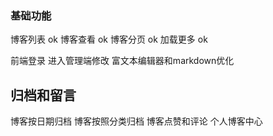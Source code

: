 ### 基础功能
博客列表 ok
博客查看 ok
博客分页 ok
加载更多 ok

前端登录
进入管理端修改
富文本编辑器和markdown优化

## 归档和留言
博客按日期归档
博客按照分类归档
博客点赞和评论
个人博客中心


